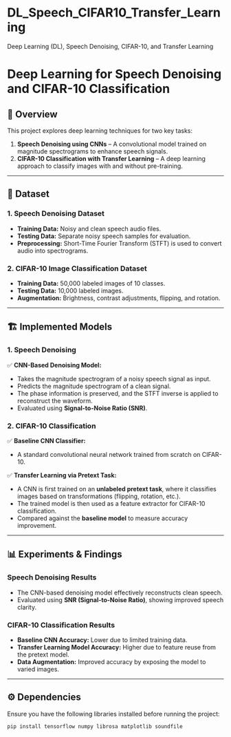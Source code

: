 # DL_Speech_CIFAR10_Transfer_Learning
Deep Learning (DL), Speech Denoising, CIFAR-10, and Transfer Learning
# Deep Learning for Speech Denoising and CIFAR-10 Classification

## 🚀 Overview
This project explores deep learning techniques for two key tasks:
1. **Speech Denoising using CNNs** – A convolutional model trained on magnitude spectrograms to enhance speech signals.
2. **CIFAR-10 Classification with Transfer Learning** – A deep learning approach to classify images with and without pre-training.

---

## 📂 Dataset
### **1. Speech Denoising Dataset**
- **Training Data:** Noisy and clean speech audio files.
- **Testing Data:** Separate noisy speech samples for evaluation.
- **Preprocessing:** Short-Time Fourier Transform (STFT) is used to convert audio into spectrograms.

### **2. CIFAR-10 Image Classification Dataset**
- **Training Data:** 50,000 labeled images of 10 classes.
- **Testing Data:** 10,000 labeled images.
- **Augmentation:** Brightness, contrast adjustments, flipping, and rotation.

---

## 🏗️ Implemented Models

### **1. Speech Denoising**
✅ **CNN-Based Denoising Model:**  
- Takes the magnitude spectrogram of a noisy speech signal as input.
- Predicts the magnitude spectrogram of a clean signal.
- The phase information is preserved, and the STFT inverse is applied to reconstruct the waveform.
- Evaluated using **Signal-to-Noise Ratio (SNR)**.

### **2. CIFAR-10 Classification**
✅ **Baseline CNN Classifier:**  
- A standard convolutional neural network trained from scratch on CIFAR-10.

✅ **Transfer Learning via Pretext Task:**  
- A CNN is first trained on an **unlabeled pretext task**, where it classifies images based on transformations (flipping, rotation, etc.).
- The trained model is then used as a feature extractor for CIFAR-10 classification.
- Compared against the **baseline model** to measure accuracy improvement.

---

## 📊 Experiments & Findings

### **Speech Denoising Results**
- The CNN-based denoising model effectively reconstructs clean speech.
- Evaluated using **SNR (Signal-to-Noise Ratio)**, showing improved speech clarity.

### **CIFAR-10 Classification Results**
- **Baseline CNN Accuracy:** Lower due to limited training data.
- **Transfer Learning Model Accuracy:** Higher due to feature reuse from the pretext model.
- **Data Augmentation:** Improved accuracy by exposing the model to varied images.

---

## ⚙️ Dependencies
Ensure you have the following libraries installed before running the project:

```bash
pip install tensorflow numpy librosa matplotlib soundfile
